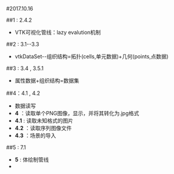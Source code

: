 #2017.10.16

##1 : 2.4.2
* VTK可视化管线：lazy evalution机制

##2 : 3.1--3.3
* vtkDataSet--组织结构=拓扑(cells,单元数据)+几何(points,点数据)

##3 : 3.4 , 3.5.1
* 属性数据+组织结构=数据集

##4：4.1 , 4.2
*  数据读写
* **4** ：读取单个PNG图像，显示，并将其转化为.jpg格式
* **4.1** : 读取未知格式的图片
* **4.2** ：读取序列图像文件
* **4.3** ：场景的导入

##5 : 7.1
* **5** : 体绘制管线
*
